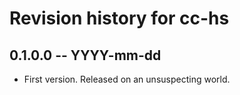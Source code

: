 # Revision history for cc-hs

## 0.1.0.0 -- YYYY-mm-dd

* First version. Released on an unsuspecting world.
